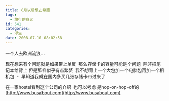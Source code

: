 ```yaml
---
title: 8月以后想去希腊
tags:
  - 旅行的意义
id: 541
categories:
  - 浮生
date: 2008-07-10 08:02:58
---
```


一个人去欧洲流浪...

现在想来有个问题就是如果带上单反&nbsp; 那么存储卡的容量可能是个问题&nbsp; 除非把笔记本给背上 但是那样似乎有点繁赘&nbsp; 我不想背上一个大包加一个电脑包再加一个相机包&nbsp; -&nbsp; 早知道我就在国内多买几张存储卡带过来了

在一家hostel看到这个公司的介绍&nbsp; 也可以考虑 是hop-on-hop-off的
[http://www.busabout.com](http://www.busabout.com)